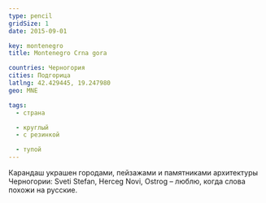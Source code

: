 ```yaml
---
type: pencil
gridSize: 1
date: 2015-09-01

key: montenegro
title: Montenegro Crna gora

countries: Черногория
cities: Подгорица
latlng: 42.429445, 19.247980
geo: MNE

tags:
  - страна

  - круглый
  - с резинкой

  - тупой
---
```


Карандаш украшен городами, пейзажами и памятниками архитектуры Черногории: Sveti Stefan, Herceg Novi, Ostrog – люблю, когда слова похожи на русские.
